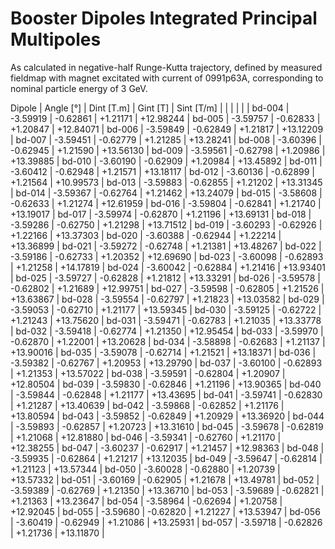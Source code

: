 Booster Dipoles Integrated Principal Multipoles
================================================

As calculated in negative-half Runge-Kutta trajectory,
defined by measured fieldmap with magnet excitated with current of 0991p63A,
corresponding to nominal particle energy of 3 GeV.

  Dipole   |  Angle [°]  |  Dint [T.m]  |  Gint [T]   | Sint [T/m]  |
           |             |              |             |             |
  bd-004   |  -3.59919   |   -0.62861   |  +1.21171   |  +12.98244  |
  bd-005   |  -3.59757   |   -0.62833   |  +1.20847   |  +12.84071  |
  bd-006   |  -3.59849   |   -0.62849   |  +1.21817   |  +13.12209  |
  bd-007   |  -3.59451   |   -0.62779   |  +1.21285   |  +13.28241  |
  bd-008   |  -3.60396   |   -0.62945   |  +1.21590   |  +13.56130  |
  bd-009   |  -3.59561   |   -0.62798   |  +1.20986   |  +13.39885  |
  bd-010   |  -3.60190   |   -0.62909   |  +1.20984   |  +13.45892  |
  bd-011   |  -3.60412   |   -0.62948   |  +1.21571   |  +13.18117  |
  bd-012   |  -3.60136   |   -0.62899   |  +1.21564   |  +10.99573  |
  bd-013   |  -3.59883   |   -0.62855   |  +1.21202   |  +13.31345  |
  bd-014   |  -3.59367   |   -0.62764   |  +1.21462   |  +13.24079  |
  bd-015   |  -3.58608   |   -0.62633   |  +1.21274   |  +12.61959  |
  bd-016   |  -3.59804   |   -0.62841   |  +1.21740   |  +13.19017  |
  bd-017   |  -3.59974   |   -0.62870   |  +1.21196   |  +13.69131  |
  bd-018   |  -3.59286   |   -0.62750   |  +1.21298   |  +13.71512  |
  bd-019   |  -3.60293   |   -0.62926   |  +1.22166   |  +13.37303  |
  bd-020   |  -3.60388   |   -0.62944   |  +1.22214   |  +13.36899  |
  bd-021   |  -3.59272   |   -0.62748   |  +1.21381   |  +13.48267  |
  bd-022   |  -3.59186   |   -0.62733   |  +1.20352   |  +12.69690  |
  bd-023   |  -3.60098   |   -0.62893   |  +1.21258   |  +14.17819  |
  bd-024   |  -3.60042   |   -0.62884   |  +1.21416   |  +13.93401  |
  bd-025   |  -3.59727   |   -0.62828   |  +1.21812   |  +13.33291  |
  bd-026   |  -3.59578   |   -0.62802   |  +1.21689   |  +12.99751  |
  bd-027   |  -3.59598   |   -0.62805   |  +1.21526   |  +13.63867  |
  bd-028   |  -3.59554   |   -0.62797   |  +1.21823   |  +13.03582  |
  bd-029   |  -3.59053   |   -0.62710   |  +1.21177   |  +13.59345  |
  bd-030   |  -3.59125   |   -0.62722   |  +1.21243   |  +13.75620  |
  bd-031   |  -3.59471   |   -0.62783   |  +1.21035   |  +13.33778  |
  bd-032   |  -3.59418   |   -0.62774   |  +1.21350   |  +12.95454  |
  bd-033   |  -3.59970   |   -0.62870   |  +1.22001   |  +13.20628  |
  bd-034   |  -3.58898   |   -0.62683   |  +1.21137   |  +13.90016  |
  bd-035   |  -3.59078   |   -0.62714   |  +1.21521   |  +13.18371  |
  bd-036   |  -3.59382   |   -0.62767   |  +1.20953   |  +13.29790  |
  bd-037   |  -3.60100   |   -0.62893   |  +1.21353   |  +13.57022  |
  bd-038   |  -3.59591   |   -0.62804   |  +1.20907   |  +12.80504  |
  bd-039   |  -3.59830   |   -0.62846   |  +1.21196   |  +13.90365  |
  bd-040   |  -3.59844   |   -0.62848   |  +1.21177   |  +13.43695  |
  bd-041   |  -3.59741   |   -0.62830   |  +1.21287   |  +13.40639  |
  bd-042   |  -3.59868   |   -0.62852   |  +1.21176   |  +13.80594  |
  bd-043   |  -3.59852   |   -0.62849   |  +1.20929   |  +13.36920  |
  bd-044   |  -3.59893   |   -0.62857   |  +1.20723   |  +13.31610  |
  bd-045   |  -3.59678   |   -0.62819   |  +1.21068   |  +12.81880  |
  bd-046   |  -3.59341   |   -0.62760   |  +1.21170   |  +12.38255  |
  bd-047   |  -3.60237   |   -0.62917   |  +1.21457   |  +12.98363  |
  bd-048   |  -3.59935   |   -0.62864   |  +1.21217   |  +13.12035  |
  bd-049   |  -3.59647   |   -0.62814   |  +1.21123   |  +13.57344  |
  bd-050   |  -3.60028   |   -0.62880   |  +1.20739   |  +13.57332  |
  bd-051   |  -3.60169   |   -0.62905   |  +1.21678   |  +13.49781  |
  bd-052   |  -3.59389   |   -0.62769   |  +1.21350   |  +13.36710  |
  bd-053   |  -3.59689   |   -0.62821   |  +1.21363   |  +13.23647  |
  bd-054   |  -3.58964   |   -0.62694   |  +1.20758   |  +12.92045  |
  bd-055   |  -3.59680   |   -0.62820   |  +1.21227   |  +13.53947  |
  bd-056   |  -3.60419   |   -0.62949   |  +1.21086   |  +13.25931  |
  bd-057   |  -3.59718   |   -0.62826   |  +1.21736   |  +13.11870  |
